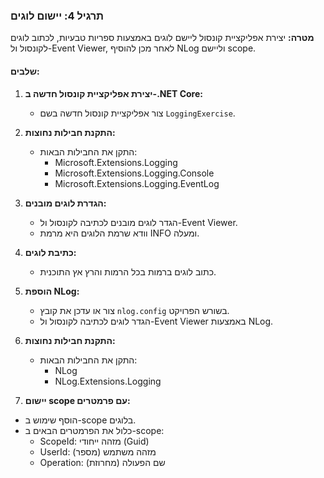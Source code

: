### תרגיל 4: יישום לוגים

**מטרה:** יצירת אפליקציית קונסול ליישם לוגים באמצעות ספריות טבעיות, לכתוב לוגים לקונסול ול-Event Viewer, לאחר מכן להוסיף NLog וליישם scope.

#### שלבים:

1. **יצירת אפליקציית קונסול חדשה ב-.NET Core:**
    - צור אפליקציית קונסול חדשה בשם `LoggingExercise`.

2. **התקנת חבילות נחוצות:**
    - התקן את החבילות הבאות:
        - Microsoft.Extensions.Logging
        - Microsoft.Extensions.Logging.Console
        - Microsoft.Extensions.Logging.EventLog

3. **הגדרת לוגים מובנים:**
   - הגדר לוגים מובנים לכתיבה לקונסול ול-Event Viewer.
   - וודא שרמת הלוגים היא מרמת INFO ומעלה.

4. **כתיבת לוגים:**
   - כתוב לוגים ברמות בכל הרמות והרץ אץ התוכנית.


5. **הוספת NLog:**
   - צור או עדכן את קובץ `nlog.config` בשורש הפרויקט.
   - הגדר לוגים לכתיבה לקונסול ול-Event Viewer באמצעות NLog.

6. **התקנת חבילות נחוצות:**
   - התקן את החבילות הבאות:
     - NLog
     - NLog.Extensions.Logging

 7. **יישום scope עם פרמטרים:**
   - הוסף שימוש ב-scope בלוגים.
   - כלול את הפרמטרים הבאים ב-scope:
     - ScopeId: מזהה ייחודי (Guid)
     - UserId: מזהה משתמש (מספר)
     - Operation: שם הפעולה (מחרוזת)

